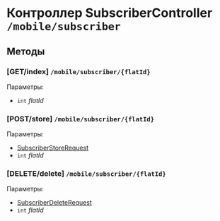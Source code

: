 # Контроллер SubscriberController `/mobile/subscriber`

## Методы

### [GET/index]  `/mobile/subscriber/{flatId}`

Параметры: 

- `int` *flatId*

### [POST/store]  `/mobile/subscriber/{flatId}`

Параметры: 

- [SubscriberStoreRequest](../OBJECT.md#SubscriberStoreRequest) 
- `int` *flatId*

### [DELETE/delete]  `/mobile/subscriber/{flatId}`

Параметры: 

- [SubscriberDeleteRequest](../OBJECT.md#SubscriberDeleteRequest) 
- `int` *flatId*
